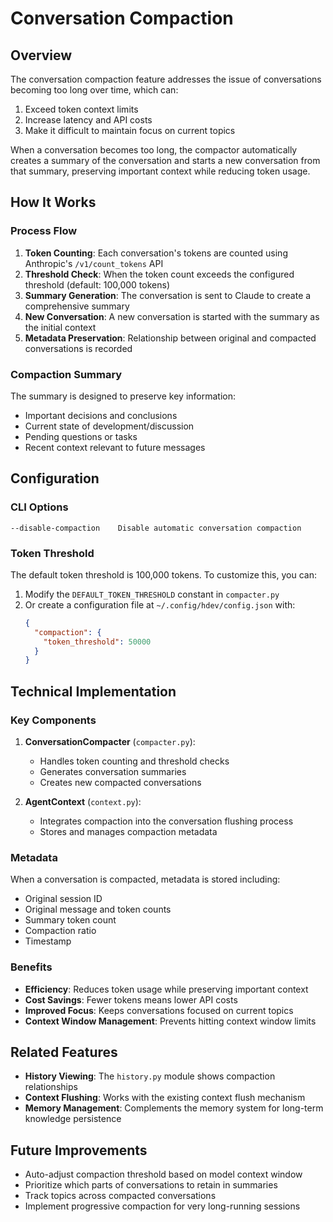 # Conversation Compaction

## Overview

The conversation compaction feature addresses the issue of conversations becoming too long over time, which can:
1. Exceed token context limits
2. Increase latency and API costs
3. Make it difficult to maintain focus on current topics

When a conversation becomes too long, the compactor automatically creates a summary of the conversation and starts a new conversation from that summary, preserving important context while reducing token usage.

## How It Works

### Process Flow

1. **Token Counting**: Each conversation's tokens are counted using Anthropic's `/v1/count_tokens` API
2. **Threshold Check**: When the token count exceeds the configured threshold (default: 100,000 tokens)
3. **Summary Generation**: The conversation is sent to Claude to create a comprehensive summary
4. **New Conversation**: A new conversation is started with the summary as the initial context
5. **Metadata Preservation**: Relationship between original and compacted conversations is recorded

### Compaction Summary

The summary is designed to preserve key information:
- Important decisions and conclusions
- Current state of development/discussion
- Pending questions or tasks
- Recent context relevant to future messages

## Configuration

### CLI Options

```
--disable-compaction    Disable automatic conversation compaction
```

### Token Threshold

The default token threshold is 100,000 tokens. To customize this, you can:

1. Modify the `DEFAULT_TOKEN_THRESHOLD` constant in `compacter.py`
2. Or create a configuration file at `~/.config/hdev/config.json` with:
   ```json
   {
     "compaction": {
       "token_threshold": 50000
     }
   }
   ```

## Technical Implementation

### Key Components

1. **ConversationCompacter** (`compacter.py`):
   - Handles token counting and threshold checks
   - Generates conversation summaries
   - Creates new compacted conversations

2. **AgentContext** (`context.py`):
   - Integrates compaction into the conversation flushing process
   - Stores and manages compaction metadata

### Metadata

When a conversation is compacted, metadata is stored including:
- Original session ID
- Original message and token counts
- Summary token count
- Compaction ratio
- Timestamp

### Benefits

- **Efficiency**: Reduces token usage while preserving important context
- **Cost Savings**: Fewer tokens means lower API costs
- **Improved Focus**: Keeps conversations focused on current topics
- **Context Window Management**: Prevents hitting context window limits

## Related Features

- **History Viewing**: The `history.py` module shows compaction relationships
- **Context Flushing**: Works with the existing context flush mechanism
- **Memory Management**: Complements the memory system for long-term knowledge persistence

## Future Improvements

- Auto-adjust compaction threshold based on model context window
- Prioritize which parts of conversations to retain in summaries
- Track topics across compacted conversations
- Implement progressive compaction for very long-running sessions